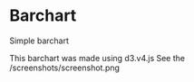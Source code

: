 # Barchart
Simple barchart

This barchart was made using d3.v4.js
See the /screenshots/screenshot.png
